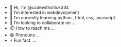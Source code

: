 - 👋 Hi, I’m @codewithshlok334
- 👀 I’m interested in webdevolpment 
- 🌱 I’m currently learning python , html, css, javascript.
- 💞️ I’m looking to collaborate on ...
- 📫 How to reach me ...
- 😄 Pronouns: ...
- ⚡ Fun fact: ...

<!---
codewithshlok334/codewithshlok334 is a ✨ special ✨ repository because its `README.md` (this file) appears on your GitHub profile.
You can click the Preview link to take a look at your changes.
--->
